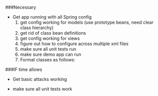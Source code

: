 ###Necessary
* Get app running with all Spring config
	1. get config working for models (use prototype beans, need clear class hierarchy)
	2. get rid of class bean definitions
	3. get config working for views 
	4. figure out how to configure across multiple xml files
	5. make sure all unit tests run
	6. make sure demo app can run
	7. Format classes as follows:
	
###IF time allows
* Get basic attacks working

* make sure all unit tests work